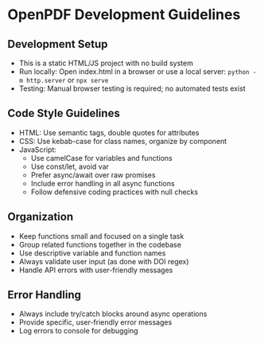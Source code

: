 # OpenPDF Development Guidelines

## Development Setup
- This is a static HTML/JS project with no build system
- Run locally: Open index.html in a browser or use a local server: `python -m http.server` or `npx serve`
- Testing: Manual browser testing is required; no automated tests exist

## Code Style Guidelines
- HTML: Use semantic tags, double quotes for attributes
- CSS: Use kebab-case for class names, organize by component
- JavaScript:
  - Use camelCase for variables and functions
  - Use const/let, avoid var
  - Prefer async/await over raw promises
  - Include error handling in all async functions
  - Follow defensive coding practices with null checks

## Organization
- Keep functions small and focused on a single task
- Group related functions together in the codebase
- Use descriptive variable and function names
- Always validate user input (as done with DOI regex)
- Handle API errors with user-friendly messages

## Error Handling
- Always include try/catch blocks around async operations
- Provide specific, user-friendly error messages
- Log errors to console for debugging